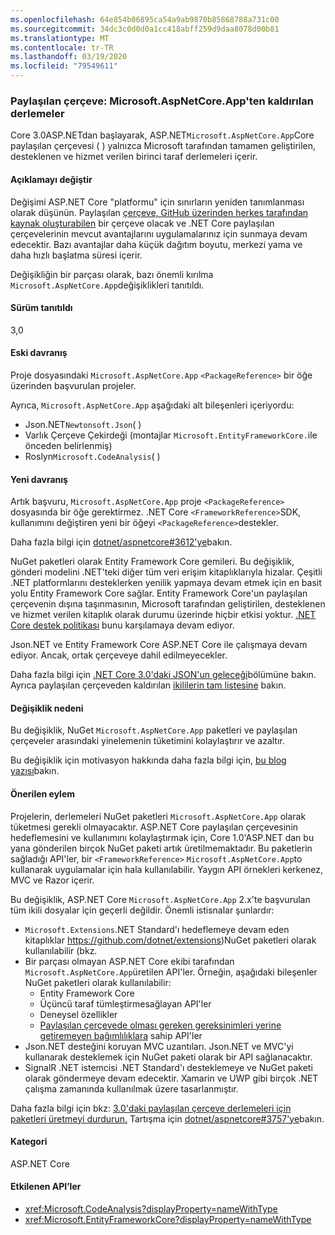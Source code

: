 ```yaml
---
ms.openlocfilehash: 64e854b06895ca54a9ab9870b85868788a731c00
ms.sourcegitcommit: 34dc3c0d0d0a1cc418abff259d9daa8078d00b81
ms.translationtype: MT
ms.contentlocale: tr-TR
ms.lasthandoff: 03/19/2020
ms.locfileid: "79549611"
---
```

### <a name="shared-framework-assemblies-removed-from-microsoftaspnetcoreapp"></a>Paylaşılan çerçeve: Microsoft.AspNetCore.App'ten kaldırılan derlemeler

Core 3.0ASP.NETdan başlayarak, ASP.NET`Microsoft.AspNetCore.App`Core paylaşılan çerçevesi ( ) yalnızca Microsoft tarafından tamamen geliştirilen, desteklenen ve hizmet verilen birinci taraf derlemeleri içerir.

#### <a name="change-description"></a>Açıklamayı değiştir

Değişimi ASP.NET Core "platformu" için sınırların yeniden tanımlanması olarak düşünün. Paylaşılan [çerçeve, GitHub üzerinden herkes tarafından kaynak oluşturabilen](https://github.com/dotnet/source-build) bir çerçeve olacak ve .NET Core paylaşılan çerçevelerinin mevcut avantajlarını uygulamalarınız için sunmaya devam edecektir. Bazı avantajlar daha küçük dağıtım boyutu, merkezi yama ve daha hızlı başlatma süresi içerir.

Değişikliğin bir parçası olarak, bazı önemli kırılma `Microsoft.AspNetCore.App`değişiklikleri tanıtıldı.

#### <a name="version-introduced"></a>Sürüm tanıtıldı

3,0

#### <a name="old-behavior"></a>Eski davranış

Proje dosyasındaki `Microsoft.AspNetCore.App` `<PackageReference>` bir öğe üzerinden başvurulan projeler.

Ayrıca, `Microsoft.AspNetCore.App` aşağıdaki alt bileşenleri içeriyordu:

- Json.NET`Newtonsoft.Json`( )
- Varlık Çerçeve Çekirdeği (montajlar `Microsoft.EntityFrameworkCore.`ile önceden belirlenmiş)
- Roslyn`Microsoft.CodeAnalysis`( )

#### <a name="new-behavior"></a>Yeni davranış

Artık başvuru, `Microsoft.AspNetCore.App` proje `<PackageReference>` dosyasında bir öğe gerektirmez. .NET Core `<FrameworkReference>`SDK, kullanımını değiştiren yeni bir öğeyi `<PackageReference>`destekler.

Daha fazla bilgi için [dotnet/aspnetcore#3612'ye](https://github.com/dotnet/aspnetcore/issues/3612)bakın.

NuGet paketleri olarak Entity Framework Core gemileri. Bu değişiklik, gönderi modelini .NET'teki diğer tüm veri erişim kitaplıklarıyla hizalar. Çeşitli .NET platformlarını desteklerken yenilik yapmaya devam etmek için en basit yolu Entity Framework Core sağlar. Entity Framework Core'un paylaşılan çerçevenin dışına taşınmasının, Microsoft tarafından geliştirilen, desteklenen ve hizmet verilen kitaplık olarak durumu üzerinde hiçbir etkisi yoktur. [.NET Core destek politikası](https://dotnet.microsoft.com/platform/support/policy/dotnet-core) bunu karşılamaya devam ediyor.

Json.NET ve Entity Framework Core ASP.NET Core ile çalışmaya devam ediyor. Ancak, ortak çerçeveye dahil edilmeyecekler.

Daha fazla bilgi için [.NET Core 3.0'daki JSON'un geleceği](https://github.com/dotnet/announcements/issues/90)bölümüne bakın. Ayrıca paylaşılan çerçeveden kaldırılan [ikililerin tam listesine](https://github.com/dotnet/aspnetcore/issues/3755) bakın.

#### <a name="reason-for-change"></a>Değişiklik nedeni

Bu değişiklik, NuGet `Microsoft.AspNetCore.App` paketleri ve paylaşılan çerçeveler arasındaki yinelemenin tüketimini kolaylaştırır ve azaltır.

Bu değişiklik için motivasyon hakkında daha fazla bilgi için, [bu blog yazısı](https://devblogs.microsoft.com/aspnet/a-first-look-at-changes-coming-in-asp-net-core-3-0/)bakın.

#### <a name="recommended-action"></a>Önerilen eylem

Projelerin, derlemeleri NuGet paketleri `Microsoft.AspNetCore.App` olarak tüketmesi gerekli olmayacaktır. ASP.NET Core paylaşılan çerçevesinin hedeflemesini ve kullanımını kolaylaştırmak için, Core 1.0'ASP.NET dan bu yana gönderilen birçok NuGet paketi artık üretilmemaktadır. Bu paketlerin sağladığı API'ler, bir `<FrameworkReference>` `Microsoft.AspNetCore.App`to kullanarak uygulamalar için hala kullanılabilir. Yaygın API örnekleri kerkenez, MVC ve Razor içerir.

Bu değişiklik, ASP.NET Core `Microsoft.AspNetCore.App` 2.x'te başvurulan tüm ikili dosyalar için geçerli değildir. Önemli istisnalar şunlardır:

- `Microsoft.Extensions`.NET Standard'ı hedeflemeye devam eden kitaplıklar https://github.com/dotnet/extensions)NuGet paketleri olarak kullanılabilir (bkz.
- Bir parçası olmayan ASP.NET Core ekibi tarafından `Microsoft.AspNetCore.App`üretilen API'ler. Örneğin, aşağıdaki bileşenler NuGet paketleri olarak kullanılabilir:
  - Entity Framework Core
  - Üçüncü taraf tümleştirmesağlayan API'ler
  - Deneysel özellikler
  - [Paylaşılan çerçevede olması gereken gereksinimleri yerine getiremeyen bağımlılıklara](https://github.com/dotnet/aspnetcore/blob/4e44e5bcbedd961cc0d4f6b846699c7c494f5597/docs/SharedFramework.md) sahip API'ler
- Json.NET desteğini koruyan MVC uzantıları. Json.NET ve MVC'yi kullanarak desteklemek için NuGet paketi olarak bir API sağlanacaktır.
- SignalR .NET istemcisi .NET Standard'ı desteklemeye ve NuGet paketi olarak göndermeye devam edecektir. Xamarin ve UWP gibi birçok .NET çalışma zamanında kullanılmak üzere tasarlanmıştır.

Daha fazla bilgi için bkz: [3.0'daki paylaşılan çerçeve derlemeleri için paketleri üretmeyi durdurun.](https://github.com/dotnet/aspnetcore/issues/3756) Tartışma için [dotnet/aspnetcore#3757'ye](https://github.com/dotnet/aspnetcore/issues/3757)bakın.

#### <a name="category"></a>Kategori

ASP.NET Core

#### <a name="affected-apis"></a>Etkilenen API’ler

- <xref:Microsoft.CodeAnalysis?displayProperty=nameWithType>
- <xref:Microsoft.EntityFrameworkCore?displayProperty=nameWithType>

<!--

#### Affected APIs

- `N:Microsoft.CodeAnalysis`
- `N:Microsoft.EntityFrameworkCore`

-->
